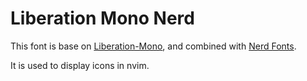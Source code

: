 # Liberation Mono Nerd

This font is base on [Liberation-Mono](https://github.com/liberationfonts/liberation-fonts/releases), and combined with [Nerd Fonts](https://www.nerdfonts.com/).

It is used to display icons in nvim.
